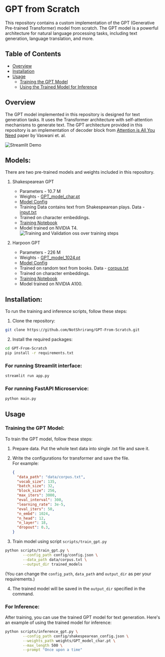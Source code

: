 # GPT from Scratch

This repository contains a custom implementation of the GPT (Generative Pre-trained Transformer) model from scratch. The GPT model is a powerful architecture for natural language processing tasks, including text generation, language translation, and more.

## Table of Contents

- [Overview](#overview)
- [Installation](#installation)
- [Usage](#usage)
  - [Training the GPT Model](#training-the-gpt-model)
  - [Using the Trained Model for Inference](#for-inference)

## Overview

The GPT model implemented in this repository is designed for text generation tasks. It uses the Transformer architecture with self-attention mechanisms to generate text. The GPT architecture provided in this repository is an implementation of decoder block from [Attention is All You Need](https://arxiv.org/abs/1706.03762) paper by Vaswani et. al.

![Streamlit Demo](https://github.com/NotShrirang/GPT-From-Scratch/assets/85283622/fa888670-2c44-4f97-a07d-c58473d847d0)

## Models:

There are two pre-trained models and weights included in this repository.

1. Shakespearean GPT
   - Parameters - 10.7 M
   - Weights - [GPT_model_char.pt](https://github.com/NotShrirang/GPT-From-Scratch/blob/main/weights/GPT_model_char.pt)
   - [Model Config](https://github.com/NotShrirang/GPT-From-Scratch/blob/main/config/shakespearean_config.json)
   - Training Data contains text from Shakespearean plays. Data - [input.txt](https://github.com/NotShrirang/GPT-From-Scratch/blob/main/data/input.txt)
   - Trained on character embeddings.
   - [Training Notebook](https://github.com/NotShrirang/GPT-From-Scratch/blob/main/notebooks/GPT_From_Scratch_CharEmbeddings.ipynb)
   - Model trained on NVIDIA T4.
     <br> ![Training and Validation oss over training steps](https://github.com/NotShrirang/GPT-From-Scratch/assets/85283622/133c5064-db26-4b3b-b5f6-95c040a7ff66)

2. Harpoon GPT
   - Parameters - 226 M
   - Weights - [GPT_model_1024.pt](https://www.dropbox.com/scl/fi/vi5z3s17otn0jf7sr40po/Harpoon_Corpus_GPT_model_word2.pt?rlkey=r7oppeslusv736fzmi908le95&st=7so00okj&dl=0)
   - [Model Config](https://github.com/NotShrirang/GPT-From-Scratch/blob/main/config/config.json)
   - Trained on random text from books. Data - [corpus.txt](https://github.com/NotShrirang/GPT-From-Scratch/blob/main/data/corpus.txt)
   - Trained on character embeddings.
   - [Training Notebook](https://github.com/NotShrirang/GPT-From-Scratch/blob/main/notebooks/GPT_From_Scratch_with_1024_char_embd.ipynb)
   - Model trained on NVIDIA A100.

## Installation:

To run the training and inference scripts, follow these steps:

1. Clone the repository:

```sh
git clone https://github.com/NotShrirang/GPT-From-Scratch.git
```

2. Install the required packages:

```sh
cd GPT-From-Scratch
pip install -r requirements.txt
```

### For running Streamlit interface:

```sh
streamlit run app.py
```

### For running FastAPI Microservice:
```sh
python main.py
```

## Usage

### Training the GPT Model:

To train the GPT model, follow these steps:

1. Prepare data. Put the whole text data into single .txt file and save it.
2. Write the configurations for transformer and save the file. 
<br>For example: 
    ```json
    {
      "data_path": "data/corpus.txt",
      "vocab_size": 135,
      "batch_size": 32,
      "block_size": 256,
      "max_iters": 3000,
      "eval_interval": 300,
      "learning_rate": 3e-5,
      "eval_iters": 50,
      "n_embd": 1024,
      "n_head": 12,
      "n_layer": 18,
      "dropout": 0.3,
    }
    ```

3. Train model using script `scripts/train_gpt.py`
```bash
python scripts/train_gpt.py \
        --config_path config/config.json \
        --data_path data/corpus.txt \
        --output_dir trained_models
```
(You can change the `config_path`, `data_path` and `output_dir` as per your requirements.)

4. The trained model will be saved in the `output_dir` specified in the command.

### For Inference:

After training, you can use the trained GPT model for text generation. Here's an example of using the trained model for inference:

```bash
python scripts/inference_gpt.py \
        --config_path config/shakespearean_config.json \
        --weights_path weights/GPT_model_char.pt \
        --max_length 500 \
        --prompt "Once upon a time"
```
